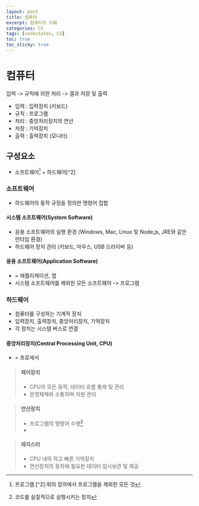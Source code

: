 ```yaml
---
layout: post
title: 컴퓨터
excerpt: 컴퓨터의 이해
categories: CS
tags: [codestates, CS]
toc: true
toc_sticky: true
---
```


# 컴퓨터
입력 -> 규칙에 의한 처리 -> 결과 저장 및 출력

- 입력 : 입력장치 (키보드)
- 규칙 : 프로그램
- 처리 : 중앙처리장치의 연산
- 저장 : 기억장치
- 출력 : 출력장치 (모니터)

## 구성요소
- 소프트웨어[^1] + 하드웨어[^2]  
[^1]:프로그램 [^2]:위의 정의에서 프로그램을 제외한 모든 것 

### 소프트웨어 
- 하드웨어의 동작 규정을 정의한 명령어 집합

#### 시스템 소프트웨어(System Software)
- 응용 소프트웨어의 실행 환경 (Windows, Mac, Linux 및 Node,js, JRE와 같은 런타임 환경)  
- 하드웨어 장치 관리 (키보드, 마우스, USB 드라이버 등)

#### 응용 소프트웨어(Application Software)       
- = 애플리케이션, 앱
- 시스템 소프트웨어를 제외한 모든 소프트웨어 -> 프로그램

### 하드웨어
- 컴퓨터를 구성하는 기계적 장치 
- 입력장치, 출력장치, 중앙처리장치, 기억장치  
- 각 장치는 시스템 버스로 연결 

#### 중앙처리장치(Central Processing Unit, CPU)
- = 프로세서

> #### 제어장치
> - CPU의 모든 동작, 데이터 흐름 통제 및 관리  
> - 운영체제와 소통하며 자원 관리

> #### 연산장치
> - 프로그램의 명령어 수행[^3]
> - [^3]:코드를 실질적으로 실행시키는 장치

> #### 레지스터
> - CPU 내의 작고 빠른 기억장치  
> - 연산장치의 동작에 필요한 데이터 임시보관 및 제공


